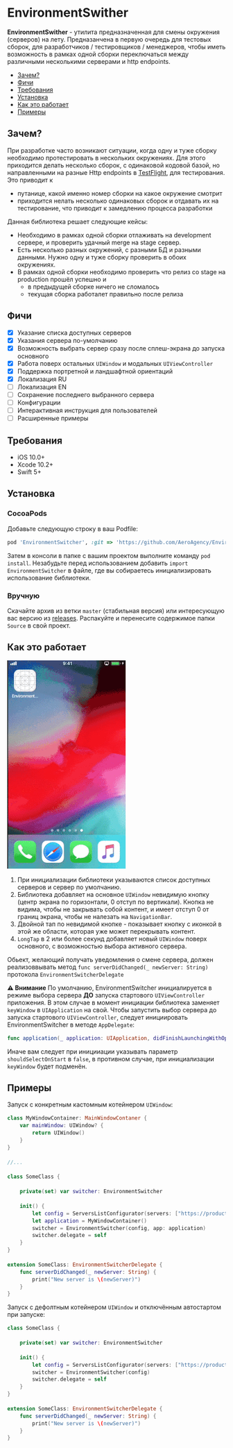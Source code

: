 # EnvironmentSwither

**EnvironmentSwither** - утилита предназначенная для смены окружения (серверов) на лету.
Предназанчена в первую очередь для тестовых сборок, для разработчиков / тестировщиков / менеджеров, чтобы иметь возможность в рамках одной сборки переключаться между различными несколькими серверами и http endpoints.

- [Зачем?](#зачем?)
- [Фичи](#фичи)
- [Требования](#требования)
- [Установка](#установка)
- [Как это работает](#как-это-работает)
- [Примеры](#примеры)

## Зачем?
При разработке часто возникают ситуации, когда одну и туже сборку необходимо протестировать в нескольких окружениях. Для этого приходится делать несколько сборок, с одинаковой кодовой базой, но направленными на разные Http endpoints в [TestFlight](https://developer.apple.com/testflight/), для тестирования. Это приводит к
- путанице, какой именно номер сборки на какое окружение смотрит
- приходится нелать несколько одинаковых сборок и отдавать их на тестирование, что приводит к замедлению процесса разработки

Данная библиотека решает следующие кейсы:
- Необходимо в рамках одной сборки отлаживать на development сервере, и проверить удачный merge на stage сервер.
- Есть несколько разных окружений, с разными БД и разными данными. Нужно одну и туже сборку проверить в обоих окружениях.
- В рамках одной сборки необходимо проверить что релиз со stage на production прошёл успешно и
  - в предыдущей сборке ничего не сломалось
  - текущая сборка работалет правильно после релиза

## Фичи
- [x] Указание списка доступных серверов
- [x] Указания сервера по-умолчанию
- [x] Возможность выбрать сервер сразу после сплеш-экрана до запуска основного
- [x] Работа поверх остальных `UIWindow` и модальных `UIViewController`
- [x] Поддержка портретной и ландшафтной ориентаций
- [x] Локализация RU
- [ ] Локализация EN
- [ ] Сохранение последнего выбранного сервера
- [ ] Конфигурации
- [ ] Интерактивная инструкция для пользователей
- [ ] Расширенные примеры

## Требования
- iOS 10.0+
- Xcode 10.2+
- Swift 5+

## Установка
### CocoaPods
Добавьте следующую строку в ваш Podfile:
```rb
pod 'EnvironmentSwitcher', :git => 'https://github.com/AeroAgency/EnvironmentSwither.git'
```
Затем в консоли в папке с вашим проектом выполните команду `pod install`.
Незабудьте перед использованием добавить `import EnvironmentSwitcher` в файле, где вы собираетесь инициализировать использование библиотеки.

### Вручную
Скачайте архив из ветки `master` (стабильная версия) или интересующую вас версию из [releases](https://github.com/AeroAgency/EnvironmentSwither/releases).
Распакуйте и перенесите содержимое папки `Source` в свой проект.

## Как это работает

![](preview_ru.gif)

1. При инициализации библиотеки указываются список доступных серверов и сервер по умолчанию.
2. Библиотека добавляет на основное `UIWindow` невидимую кнопку (центр экрана по горизонтали, 0 отступ по вертикали).
Кнопка не видима, чтобы не закрывать собой контент, и имеет отступ 0 от границ экрана, чтобы не налезать на `NavigationBar`.
2. Двойной тап по невидимой кнопке - показывает кнопку с иконкой в этой же области, которая уже может перекрывать контент.
3. `LongTap` в 2 или более секунд добавляет новый `UIWindow` поверх основного, с возможностью выбора активного сервера.

Обьект, желающий получать уведомления о смене сервера, должен реализоввывать метод `func serverDidChanged(_ newServer: String)` протокола `EnvironmentSwitcherDelegate`

**⚠️️ Внимание** По умолчанию, EnvironmentSwitcher инициалируется в режиме выбора сервера **ДО** запуска стартового `UIViewController` приложения. В этом случае в момент инициации библиотека заменяет `keyWindow` в `UIApplication` на свой. Чтобы запустить выбор сервера до запуска стартового `UIViewController`, следует инициировать EnvironmentSwitcher в методе `AppDelegate`:
```swift
func application(_ application: UIApplication, didFinishLaunchingWithOptions launchOptions: [UIApplication.LaunchOptionsKey: Any]?) -> Bool
```
Иначе вам следует при иницииации указывать параметр `shouldSelectOnStart` в `false`, в противном случае, при инициализации `keyWindow` будет подменён.

## Примеры
Запуск c конкретным кастомным котейнером `UIWindow`:
```swift
class MyWindowContainer: MainWindowContaner {
    var mainWindow: UIWindow? {
        return UIWindow()
    }
}

//...

class SomeClass {

    private(set) var switcher: EnvironmentSwitcher
    
    init() {
        let config = ServersListConfigurator(servers: ["https://production.com", "https://stage.com", "https://develop.com"], current: "https://stage.com")
        let application = MyWindowContainer()
        switcher = EnvironmentSwitcher(config, app: application)
        switcher.delegate = self
    }
}

extension SomeClass: EnvironmentSwitcherDelegate {
    func serverDidChanged(_ newServer: String) {
        print("New server is \(newServer)")
    }
}
```
Запуск с дефолтным котейнером `UIWindow` и отключённым автостартом при запуске:
```swift
class SomeClass {

    private(set) var switcher: EnvironmentSwitcher
    
    init() {
        let config = ServersListConfigurator(servers: ["https://production.com", "https://stage.com", "https://develop.com"], current: "https://stage.com", shouldSelectOnStart: false)
        switcher = EnvironmentSwitcher(config)
        switcher.delegate = self
    }
}

extension SomeClass: EnvironmentSwitcherDelegate {
    func serverDidChanged(_ newServer: String) {
        print("New server is \(newServer)")
    }
}
```
